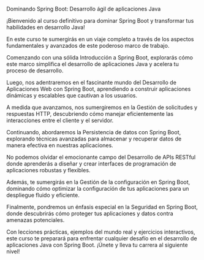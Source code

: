 Dominando Spring Boot: Desarrollo ágil de aplicaciones Java

¡Bienvenido al curso definitivo para dominar Spring Boot y transformar tus habilidades en desarrollo Java! 

En este curso te sumergirás en un viaje completo a través de los aspectos fundamentales y avanzados de este poderoso marco de trabajo.

Comenzando con una sólida Introducción a Spring Boot, explorarás cómo este marco simplifica el desarrollo de aplicaciones Java y acelera tu proceso de desarrollo.

Luego, nos adentraremos en el fascinante mundo del Desarrollo de Aplicaciones Web con Spring Boot, aprendiendo a construir aplicaciones dinámicas y escalables que cautivan a los usuarios.

A medida que avanzamos, nos sumergiremos en la Gestión de solicitudes y respuestas HTTP, descubriendo cómo manejar eficientemente las interacciones entre el cliente y el servidor.

Continuando, abordaremos la Persistencia de datos con Spring Boot, explorando técnicas avanzadas para almacenar y recuperar datos de manera efectiva en nuestras aplicaciones.

No podemos olvidar el emocionante campo del Desarrollo de APIs RESTful donde aprenderás a diseñar y crear interfaces de programación de aplicaciones robustas y flexibles.

Además, te sumergirás en la Gestión de la configuración en Spring Boot, dominando cómo optimizar la configuración de tus aplicaciones para un despliegue fluido y eficiente.

Finalmente, pondremos un énfasis especial en la Seguridad en Spring Boot, donde descubrirás cómo proteger tus aplicaciones y datos contra amenazas potenciales.

Con lecciones prácticas, ejemplos del mundo real y ejercicios interactivos, este curso te preparará para enfrentar cualquier desafío en el desarrollo de aplicaciones Java con Spring Boot. ¡Únete y lleva tu carrera al siguiente nivel!
